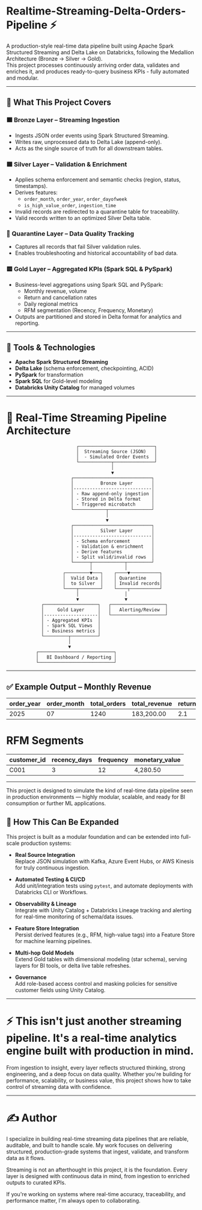# Realtime-Streaming-Delta-Orders-Pipeline ⚡

A production-style real-time data pipeline built using Apache Spark Structured Streaming and Delta Lake on Databricks, following the Medallion Architecture (Bronze → Silver → Gold).  
This project processes continuously arriving order data, validates and enriches it, and produces ready-to-query business KPIs - fully automated and modular.

---

## 🚀 What This Project Covers

### 🟫 Bronze Layer – Streaming Ingestion
- Ingests JSON order events using Spark Structured Streaming.
- Writes raw, unprocessed data to Delta Lake (append-only).
- Acts as the single source of truth for all downstream tables.

### 🟪 Silver Layer – Validation & Enrichment
- Applies schema enforcement and semantic checks (region, status, timestamps).
- Derives features:
  - `order_month`, `order_year`, `order_dayofweek`
  - `is_high_value_order`, `ingestion_time`
- Invalid records are redirected to a quarantine table for traceability.
- Valid records written to an optimized Silver Delta table.

### 🛑 Quarantine Layer – Data Quality Tracking
- Captures all records that fail Silver validation rules.
- Enables troubleshooting and historical accountability of bad data.

### 🟨 Gold Layer – Aggregated KPIs (Spark SQL & PySpark)
- Business-level aggregations using Spark SQL and PySpark:
  - Monthly revenue, volume
  - Return and cancellation rates
  - Daily regional metrics
  - RFM segmentation (Recency, Frequency, Monetary)
- Outputs are partitioned and stored in Delta format for analytics and reporting.

---

## 🧰 Tools & Technologies

- **Apache Spark Structured Streaming**
- **Delta Lake** (schema enforcement, checkpointing, ACID)
- **PySpark** for transformation
- **Spark SQL** for Gold-level modeling
- **Databricks Unity Catalog** for managed volumes

---
# 🧱 Real-Time Streaming Pipeline Architecture
```text
                          ┌────────────────────────────┐
                          │  Streaming Source (JSON)   │
                          │  - Simulated Order Events  │
                          └────────────┬───────────────┘
                                       │
                                       ▼
                        ┌─────────────────────────────┐
                        │          Bronze Layer       │
                        │-----------------------------│
                        │ - Raw append-only ingestion │
                        │ - Stored in Delta format    │
                        │ - Triggered microbatch      │
                        └────────────┬────────────────┘
                                     │
                                     ▼
                        ┌─────────────────────────────┐
                        │          Silver Layer       │
                        │-----------------------------│
                        │ - Schema enforcement        │
                        │ - Validation & enrichment   │
                        │ - Derive features           │
                        │ - Split valid/invalid rows  │
                        └──────┬────────────┬─────────┘
                               │            │
                     ┌─────────▼───┐    ┌────▼───────────┐
                     │  Valid Data │    │ Quarantine     │
                     │  to Silver  │    │ Invalid records│
                     └────┬────────┘    └────┬───────────┘
                          │                 │
                          ▼                 ▼
             ┌────────────────────┐   ┌────────────────────┐
             │     Gold Layer     │   │   Alerting/Review  │
             │--------------------│   └────────────────────┘
             │ - Aggregated KPIs  │
             │ - Spark SQL Views  │
             │ - Business metrics │
             └─────────┬──────────┘
                       │
                       ▼
           ┌────────────────────────────┐
           │   BI Dashboard / Reporting │
           └────────────────────────────┘

```
---

## ✅ Example Output – Monthly Revenue
| order\_year | order\_month | total\_orders | total\_revenue | return\_rate\_pct | cancellation\_rate\_pct |
| ----------- | ------------ | ------------- | -------------- | ----------------- | ----------------------- |
| 2025        | 07           | 1240          | 183,200.00     | 2.1               | 1.7                     |

# RFM Segments
| customer\_id | recency\_days | frequency | monetary\_value |
| ------------ | ------------- | --------- | --------------- |
| C001         | 3             | 12        | 4,280.50        |

---

This project is designed to simulate the kind of real-time data pipeline seen in production environments — highly modular, scalable, and ready for BI consumption or further ML applications.

## 🔄 How This Can Be Expanded

This project is built as a modular foundation and can be extended into full-scale production systems:

- **Real Source Integration**  
  Replace JSON simulation with Kafka, Azure Event Hubs, or AWS Kinesis for truly continuous ingestion.

- **Automated Testing & CI/CD**  
  Add unit/integration tests using `pytest`, and automate deployments with Databricks CLI or Workflows.

- **Observability & Lineage**  
  Integrate with Unity Catalog + Databricks Lineage tracking and alerting for real-time monitoring of schema/data issues.

- **Feature Store Integration**  
  Persist derived features (e.g., RFM, high-value tags) into a Feature Store for machine learning pipelines.

- **Multi-hop Gold Models**  
  Extend Gold tables with dimensional modeling (star schema), serving layers for BI tools, or delta live table refreshes.

- **Governance**  
  Add role-based access control and masking policies for sensitive customer fields using Unity Catalog.

---

# ⚡ This isn't just another streaming pipeline. It's a real-time analytics engine built with production in mind.
From ingestion to insight, every layer reflects structured thinking, strong engineering, and a deep focus on data quality.
Whether you're building for performance, scalability, or business value, this project shows how to take control of streaming data with confidence.

---

# ✍️ Author
I specialize in building real-time streaming data pipelines that are reliable, auditable, and built to handle scale. My work focuses on delivering structured, production-grade systems that ingest, validate, and transform data as it flows.

Streaming is not an afterthought in this project, it is the foundation. Every layer is designed with continuous data in mind, from ingestion to enriched outputs to curated KPIs.

If you're working on systems where real-time accuracy, traceability, and performance matter, I'm always open to collaborating.

